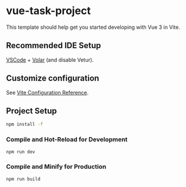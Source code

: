 # vue-task-project

This template should help get you started developing with Vue 3 in Vite.

## Recommended IDE Setup

[VSCode](https://code.visualstudio.com/) + [Volar](https://marketplace.visualstudio.com/items?itemName=Vue.volar) (and disable Vetur).

## Customize configuration

See [Vite Configuration Reference](https://vite.dev/config/).

## Project Setup

```sh
npm install -f
```

### Compile and Hot-Reload for Development

```sh
npm run dev
```

### Compile and Minify for Production

```sh
npm run build
```
